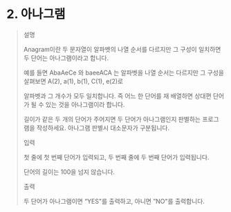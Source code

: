 # 2. 아나그램
>설명
>
>Anagram이란 두 문자열이 알파벳의 나열 순서를 다르지만 그 구성이 일치하면 두 단어는 아나그램이라고 합니다.
>
>예를 들면 AbaAeCe 와 baeeACA 는 알파벳을 나열 순서는 다르지만 그 구성을 살펴보면 A(2), a(1), b(1), C(1), e(2)로
>
>알파벳과 그 개수가 모두 일치합니다. 즉 어느 한 단어를 재 배열하면 상대편 단어가 될 수 있는 것을 아나그램이라 합니다.
>
>길이가 같은 두 개의 단어가 주어지면 두 단어가 아나그램인지 판별하는 프로그램을 작성하세요. 아나그램 판별시 대소문자가 구분됩니다.
>
>입력
>
>첫 줄에 첫 번째 단어가 입력되고, 두 번째 줄에 두 번째 단어가 입력됩니다.
>
>단어의 길이는 100을 넘지 않습니다.
>
>출력
>
>두 단어가 아나그램이면 “YES"를 출력하고, 아니면 ”NO"를 출력합니다.
